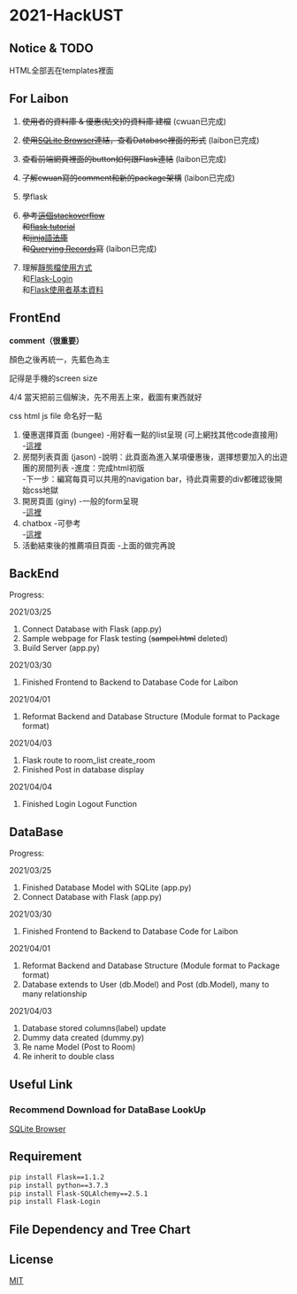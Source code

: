 # 2021-HackUST

## Notice & TODO


HTML全部丟在templates裡面  

## For Laibon 

1. ~~使用者的資料庫 & 優惠(貼文)的資料庫 建檔~~ (cwuan已完成)

2. ~~使用[SQLite Browser](https://sqlitebrowser.org/)連結，查看Database裡面的形式~~  (laibon已完成)

3. ~~查看前端網頁裡面的button如何跟Flask連結~~ (laibon已完成)

4. ~~了解cwuan寫的comment和新的package架構~~ (laibon已完成)

5. 學flask

6. ~~參考[這個stackoverflow](https://stackoverflow.com/questions/51669102/how-to-pass-data-to-html-page-using-flask)  
和[flask tutorial](https://youtu.be/QnDWIZuWYW0)  
和[jinja語法庫](https://jinja.palletsprojects.com/en/2.11.x/)  
和[Querying Records](https://flask-sqlalchemy.palletsprojects.com/en/2.x/queries/)寫~~ 
(laibon已完成)  
7. 理解[靜態檔使用方式](https://mrnegativetw.github.io/Python-3-%E7%AD%86%E8%A8%98/Flask/Python3%E7%AD%86%E8%A8%98-%E7%94%A8Flask%E7%9A%84url_for%E9%80%A3%E7%B5%90%E5%88%B0static%E4%B8%AD%E7%9A%84%E5%AD%90%E8%B3%87%E6%96%99%E5%A4%BE/)  
和[Flask-Login](https://youtu.be/CSHx6eCkmv0)  
和[Flask使用者基本資料](https://youtu.be/803Ei2Sq-Zs)


## FrontEnd

**comment（很重要）**

顏色之後再統一，先藍色為主

記得是手機的screen size

4/4 當天把前三個解決，先不用丟上來，截圖有東西就好 

css html js file 命名好一點

1. 優惠選擇頁面 (bungee)
      -用好看一點的list呈現 (可上網找其他code直接用)  
      -[這裡](https://www.youtube.com/watch?v=fxY1q4SCB64)
2. 房間列表頁面 (jason)
      -說明：此頁面為進入某項優惠後，選擇想要加入的出遊團的房間列表
      -進度：完成html初版  
      -下一步：編寫每頁可以共用的navigation bar，待此頁需要的div都確認後開始css地獄
3. 開房頁面 (giny)
      -一般的form呈現   
      -[這裡](https://www.youtube.com/watch?v=zT62eVxShsY)
4. chatbox
      -可參考  
      -[這裡](https://www.youtube.com/watch?v=zQyrwxMPm88) 
5. 活動結束後的推薦項目頁面
      -上面的做完再說


## BackEnd

Progress:  

2021/03/25
1. Connect Database with Flask (app.py)
2. Sample webpage for Flask testing (~~sampel.html~~ deleted)  
3. Build Server (app.py)  

2021/03/30
1. Finished Frontend to Backend to Database Code for Laibon

2021/04/01
1. Reformat Backend and Database Structure (Module format to Package format)

2021/04/03
1. Flask route to room_list create_room  
2. Finished Post in database display  

2021/04/04
1. Finished Login Logout Function

## DataBase


Progress:  

2021/03/25
1. Finished Database Model with SQLite (app.py)  
2. Connect Database with Flask (app.py)

2021/03/30
1. Finished Frontend to Backend to Database Code for Laibon

2021/04/01
1. Reformat Backend and Database Structure (Module format to Package format)
2. Database extends to User (db.Model) and Post (db.Model), many to many relationship   

2021/04/03  
1. Database stored columns(label) update  
2. Dummy data created (dummy.py)  
3. Re name Model (Post to Room)  
4. Re inherit to double class

## Useful Link
### Recommend Download for DataBase LookUp
[SQLite Browser](https://sqlitebrowser.org/)


## Requirement

```bash
pip install Flask==1.1.2
pip install python==3.7.3
pip install Flask-SQLAlchemy==2.5.1
pip install Flask-Login
```  
## File Dependency and Tree Chart

## License
[MIT](https://choosealicense.com/licenses/mit/)
